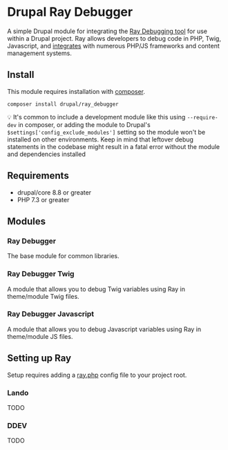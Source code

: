 # Drupal Ray Debugger

A simple Drupal module for integrating the [Ray Debugging tool](https://myray.app/) for use within a Drupal project.
Ray allows developers to debug code in PHP, Twig, Javascript, and [integrates](https://spatie.be/docs/ray/v1/installation-in-your-project/introduction)
with numerous PHP/JS frameworks and content management systems.


## Install

This module requires installation with [composer](https://getcomposer.org/).

```
composer install drupal/ray_debugger
```

:bulb: It's common to include a development module like this using `--require-dev` in composer, or adding the module
to Drupal's `$settings['config_exclude_modules']` setting so the module won't be installed on other environments. Keep
in mind that leftover debug statements in the codebase might result in a fatal error without the module and dependencies
installed

## Requirements

- drupal/core 8.8 or greater
- PHP 7.3 or greater

## Modules

### Ray Debugger

The base module for common libraries.

### Ray Debugger Twig

A module that allows you to debug Twig variables using Ray in theme/module Twig files.

### Ray Debugger Javascript

A module that allows you to debug Javascript variables using Ray in theme/module JS files.

## Setting up Ray

Setup requires adding a [ray.php](https://spatie.be/docs/ray/v1/configuration/framework-agnostic-php) config file to your project root.

### Lando
TODO

### DDEV
TODO
